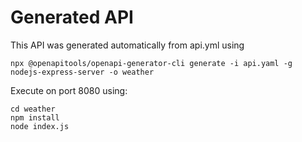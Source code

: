 # Generated API

This API was generated automatically from api.yml using

```
npx @openapitools/openapi-generator-cli generate -i api.yaml -g nodejs-express-server -o weather
```

Execute on port 8080 using:

```
cd weather
npm install
node index.js
```
